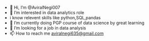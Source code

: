- 👋 Hi, I’m @AviralNegi007
- 👀 I’m interested in data analytics role 
- i know relevent skills like python,SQL,pandas 
- 🌱 I’m currently doing PGP course of data science by great learning
- 💞️ I’m looking for a job in data analysis 
- 📫 How to reach me aviralnegi635@gmail.com

<!---
AviralNegi007/AviralNegi007 is a ✨ special ✨ repository because its `README.md` (this file) appears on your GitHub profile.
You can click the Preview link to take a look at your changes.
--->
